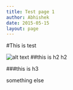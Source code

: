 ```yaml
---
title: Test page 1
author: Abhishek
date: 2015-05-15
layout: page
---
```


#This is test 

![alt text](/assets/apple-touch-icon-144-precomposed.png)
##this is h2
h2

###this is h3

something else
